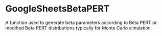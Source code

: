 # GoogleSheetsBetaPERT
A function used to generate beta parameters according to Beta PERT or modified Beta PERT distributions typically for Monte Carlo simulation.
